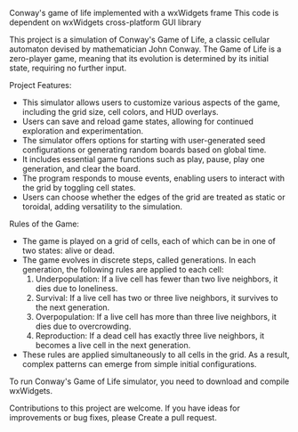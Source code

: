 Conway's game of life implemented with a wxWidgets frame
This code is dependent on wxWidgets cross-platform GUI library

This project is a simulation of Conway's Game of Life, a classic cellular automaton devised by mathematician John Conway. 
The Game of Life is a zero-player game, meaning that its evolution is determined by its initial state, 
requiring no further input.

Project Features:
- This simulator allows users to customize various aspects of the game, including the grid size, cell colors,
  and HUD overlays.
- Users can save and reload game states, allowing for continued exploration and experimentation.
- The simulator offers options for starting with user-generated seed configurations or generating random boards
  based on global time.
- It includes essential game functions such as play, pause, play one generation, and clear the board.
- The program responds to mouse events, enabling users to interact with the grid by toggling cell states.
- Users can choose whether the edges of the grid are treated as static or toroidal, adding versatility to the simulation.

Rules of the Game:
- The game is played on a grid of cells, each of which can be in one of two states: alive or dead.
- The game evolves in discrete steps, called generations. In each generation, the following rules are applied to each cell:
  1. Underpopulation: If a live cell has fewer than two live neighbors, it dies due to loneliness.
  2. Survival: If a live cell has two or three live neighbors, it survives to the next generation.
  3. Overpopulation: If a live cell has more than three live neighbors, it dies due to overcrowding.
  4. Reproduction: If a dead cell has exactly three live neighbors, it becomes a live cell in the next generation.
- These rules are applied simultaneously to all cells in the grid. As a result, complex patterns can emerge from
  simple initial configurations.

To run Conway's Game of Life simulator, you need to download and compile wxWidgets. 

Contributions to this project are welcome. If you have ideas for improvements or bug fixes, please
Create a pull request.
